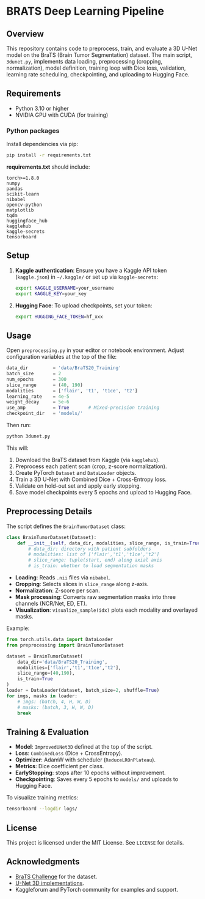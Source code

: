 # BRATS Deep Learning Pipeline

## Overview

This repository contains code to preprocess, train, and evaluate a 3D U-Net model on the BraTS (Brain Tumor Segmentation) dataset. The main script, `3dunet.py`, implements data loading, preprocessing (cropping, normalization), model definition, training loop with Dice loss, validation, learning rate scheduling, checkpointing, and uploading to Hugging Face.

## Requirements

* Python 3.10 or higher
* NVIDIA GPU with CUDA (for training)

### Python packages

Install dependencies via pip:

```bash
pip install -r requirements.txt
```

**requirements.txt** should include:

```
torch>=1.8.0
numpy
pandas
scikit-learn
nibabel
opencv-python
matplotlib
tqdm
huggingface_hub
kagglehub
kaggle-secrets
tensorboard
```

## Setup

1. **Kaggle authentication**: Ensure you have a Kaggle API token (`kaggle.json`) in `~/.kaggle/` or set up via `kaggle-secrets`:

   ```bash
   export KAGGLE_USERNAME=your_username
   export KAGGLE_KEY=your_key
   ```
2. **Hugging Face**: To upload checkpoints, set your token:

   ```bash
   export HUGGING_FACE_TOKEN=hf_xxx
   ```

## Usage

Open `preprocessing.py` in your editor or notebook environment. Adjust configuration variables at the top of the file:

```python
data_dir         = 'data/BraTS20_Training'
batch_size       = 2
num_epochs       = 300
slice_range      = (40, 190)
modalities       = ['flair', 't1', 't1ce', 't2']
learning_rate    = 4e-5
weight_decay     = 5e-6
use_amp          = True       # Mixed-precision training
checkpoint_dir   = 'models/'
```

Then run:

```bash
python 3dunet.py
```

This will:

1. Download the BraTS dataset from Kaggle (via `kagglehub`).
2. Preprocess each patient scan (crop, z-score normalization).
3. Create PyTorch `Dataset` and `DataLoader` objects.
4. Train a 3D U-Net with Combined Dice + Cross-Entropy loss.
5. Validate on hold-out set and apply early stopping.
6. Save model checkpoints every 5 epochs and upload to Hugging Face.

## Preprocessing Details

The script defines the `BrainTumorDataset` class:

```python
class BrainTumorDataset(Dataset):
    def __init__(self, data_dir, modalities, slice_range, is_train=True):
        # data_dir: directory with patient subfolders
        # modalities: list of ['flair','t1','t1ce','t2']
        # slice_range: tuple(start, end) along axial axis
        # is_train: whether to load segmentation masks
```

* **Loading**: Reads `.nii` files via `nibabel`.
* **Cropping**: Selects slices in `slice_range` along z-axis.
* **Normalization**: Z-score per scan.
* **Mask processing**: Converts raw segmentation masks into three channels (NCR/Net, ED, ET).
* **Visualization**: `visualize_sample(idx)` plots each modality and overlayed masks.

Example:

```python
from torch.utils.data import DataLoader
from preprocessing import BrainTumorDataset

dataset = BrainTumorDataset(
    data_dir='data/BraTS20_Training',
    modalities=['flair','t1','t1ce','t2'],
    slice_range=(40,190),
    is_train=True
)
loader = DataLoader(dataset, batch_size=2, shuffle=True)
for imgs, masks in loader:
    # imgs: (batch, 4, H, W, D)
    # masks: (batch, 3, H, W, D)
    break
```

## Training & Evaluation

* **Model**: `ImprovedUNet3D` defined at the top of the script.
* **Loss**: `CombinedLoss` (Dice + CrossEntropy).
* **Optimizer**: AdamW with scheduler (`ReduceLROnPlateau`).
* **Metrics**: Dice coefficient per class.
* **EarlyStopping**: stops after 10 epochs without improvement.
* **Checkpointing**: Saves every 5 epochs to `models/` and uploads to Hugging Face.

To visualize training metrics:

```bash
tensorboard --logdir logs/
```


## License

This project is licensed under the MIT License. See `LICENSE` for details.

## Acknowledgments

* [BraTS Challenge](https://www.med.upenn.edu/sbia/brats2018.html) for the dataset.
* [U-Net 3D implementations](https://arxiv.org/abs/1606.06650).
* Kaggleforum and PyTorch community for examples and support.

